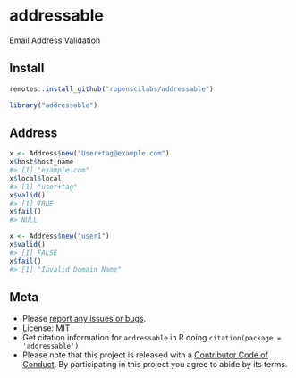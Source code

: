 addressable
============



Email Address Validation

## Install


```r
remotes::install_github("ropenscilabs/addressable")
```


```r
library("addressable")
```

## Address


```r
x <- Address$new("User+tag@example.com")
x$host$host_name
#> [1] "example.com"
x$local$local
#> [1] "user+tag"
x$valid()
#> [1] TRUE
x$fail()
#> NULL
```


```r
x <- Address$new("user1")
x$valid()
#> [1] FALSE
x$fail()
#> [1] "Invalid Domain Name"
```

## Meta

* Please [report any issues or bugs](https://github.com/ropenscilabs/addressable/issues).
* License: MIT
* Get citation information for `addressable` in R doing `citation(package = 'addressable')`
* Please note that this project is released with a [Contributor Code of Conduct][coc]. By participating in this project you agree to abide by its terms.

[coc]: https://github.com/ropenscilabs/addressable/blob/maddressable/CODE_OF_CONDUCT.md
